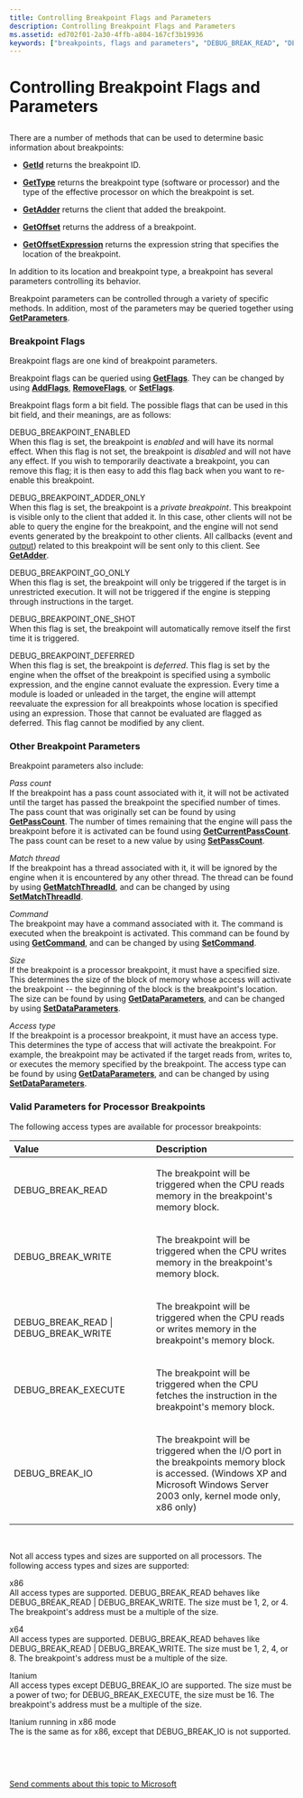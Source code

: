 ```yaml
---
title: Controlling Breakpoint Flags and Parameters
description: Controlling Breakpoint Flags and Parameters
ms.assetid: ed702f01-2a30-4ffb-a804-167cf3b19936
keywords: ["breakpoints, flags and parameters", "DEBUG_BREAK_READ", "DEBUG_BREAK_WRITE", "DEBUG_BREAK_EXECUTE", "DEBUG_BREAK_IO"]
---
```


# Controlling Breakpoint Flags and Parameters


## <span id="controlling_breakpoint_flags_and_parameters"></span><span id="CONTROLLING_BREAKPOINT_FLAGS_AND_PARAMETERS"></span>


There are a number of methods that can be used to determine basic information about breakpoints:

-   [**GetId**](https://msdn.microsoft.com/library/windows/hardware/ff546827) returns the breakpoint ID.

-   [**GetType**](https://msdn.microsoft.com/library/windows/hardware/ff549370) returns the breakpoint type (software or processor) and the type of the effective processor on which the breakpoint is set.

-   [**GetAdder**](https://msdn.microsoft.com/library/windows/hardware/ff545576) returns the client that added the breakpoint.

-   [**GetOffset**](https://msdn.microsoft.com/library/windows/hardware/ff548008) returns the address of a breakpoint.

-   [**GetOffsetExpression**](https://msdn.microsoft.com/library/windows/hardware/ff548048) returns the expression string that specifies the location of the breakpoint.

In addition to its location and breakpoint type, a breakpoint has several parameters controlling its behavior.

Breakpoint parameters can be controlled through a variety of specific methods. In addition, most of the parameters may be queried together using [**GetParameters**](https://msdn.microsoft.com/library/windows/hardware/ff548095).

### <span id="breakpoint_flags"></span><span id="BREAKPOINT_FLAGS"></span>Breakpoint Flags

Breakpoint flags are one kind of breakpoint parameters.

Breakpoint flags can be queried using [**GetFlags**](https://msdn.microsoft.com/library/windows/hardware/ff546791). They can be changed by using [**AddFlags**](https://msdn.microsoft.com/library/windows/hardware/ff537903), [**RemoveFlags**](https://msdn.microsoft.com/library/windows/hardware/ff554504), or [**SetFlags**](https://msdn.microsoft.com/library/windows/hardware/ff556703).

Breakpoint flags form a bit field. The possible flags that can be used in this bit field, and their meanings, are as follows:

<span id="DEBUG_BREAKPOINT_ENABLED"></span><span id="debug_breakpoint_enabled"></span>DEBUG\_BREAKPOINT\_ENABLED  
When this flag is set, the breakpoint is *enabled* and will have its normal effect. When this flag is not set, the breakpoint is *disabled* and will not have any effect. If you wish to temporarily deactivate a breakpoint, you can remove this flag; it is then easy to add this flag back when you want to re-enable this breakpoint.

<span id="DEBUG_BREAKPOINT_ADDER_ONLY"></span><span id="debug_breakpoint_adder_only"></span>DEBUG\_BREAKPOINT\_ADDER\_ONLY  
When this flag is set, the breakpoint is a *private breakpoint*. This breakpoint is visible only to the client that added it. In this case, other clients will not be able to query the engine for the breakpoint, and the engine will not send events generated by the breakpoint to other clients. All callbacks (event and [output](using-input-and-output.md#output)) related to this breakpoint will be sent only to this client. See [**GetAdder**](https://msdn.microsoft.com/library/windows/hardware/ff545576).

<span id="DEBUG_BREAKPOINT_GO_ONLY"></span><span id="debug_breakpoint_go_only"></span>DEBUG\_BREAKPOINT\_GO\_ONLY  
When this flag is set, the breakpoint will only be triggered if the target is in unrestricted execution. It will not be triggered if the engine is stepping through instructions in the target.

<span id="DEBUG_BREAKPOINT_ONE_SHOT"></span><span id="debug_breakpoint_one_shot"></span>DEBUG\_BREAKPOINT\_ONE\_SHOT  
When this flag is set, the breakpoint will automatically remove itself the first time it is triggered.

<span id="DEBUG_BREAKPOINT_DEFERRED"></span><span id="debug_breakpoint_deferred"></span>DEBUG\_BREAKPOINT\_DEFERRED  
When this flag is set, the breakpoint is *deferred*. This flag is set by the engine when the offset of the breakpoint is specified using a symbolic expression, and the engine cannot evaluate the expression. Every time a module is loaded or unleaded in the target, the engine will attempt reevaluate the expression for all breakpoints whose location is specified using an expression. Those that cannot be evaluated are flagged as deferred. This flag cannot be modified by any client.

### <span id="other_breakpoint_parameters"></span><span id="OTHER_BREAKPOINT_PARAMETERS"></span>Other Breakpoint Parameters

Breakpoint parameters also include:

<span id="Pass_count"></span><span id="pass_count"></span><span id="PASS_COUNT"></span>*Pass count*  
If the breakpoint has a pass count associated with it, it will not be activated until the target has passed the breakpoint the specified number of times. The pass count that was originally set can be found by using [**GetPassCount**](https://msdn.microsoft.com/library/windows/hardware/ff548104). The number of times remaining that the engine will pass the breakpoint before it is activated can be found using [**GetCurrentPassCount**](https://msdn.microsoft.com/library/windows/hardware/ff545769). The pass count can be reset to a new value by using [**SetPassCount**](https://msdn.microsoft.com/library/windows/hardware/ff556759).

<span id="Match_thread"></span><span id="match_thread"></span><span id="MATCH_THREAD"></span>*Match thread*  
If the breakpoint has a thread associated with it, it will be ignored by the engine when it is encountered by any other thread. The thread can be found by using [**GetMatchThreadId**](https://msdn.microsoft.com/library/windows/hardware/ff547074), and can be changed by using [**SetMatchThreadId**](https://msdn.microsoft.com/library/windows/hardware/ff556735).

<span id="Command"></span><span id="command"></span><span id="COMMAND"></span>*Command*  
The breakpoint may have a command associated with it. The command is executed when the breakpoint is activated. This command can be found by using [**GetCommand**](https://msdn.microsoft.com/library/windows/hardware/ff545677), and can be changed by using [**SetCommand**](https://msdn.microsoft.com/library/windows/hardware/ff556632).

<span id="Size"></span><span id="size"></span><span id="SIZE"></span>*Size*  
If the breakpoint is a processor breakpoint, it must have a specified size. This determines the size of the block of memory whose access will activate the breakpoint -- the beginning of the block is the breakpoint's location. The size can be found by using [**GetDataParameters**](https://msdn.microsoft.com/library/windows/hardware/ff546557), and can be changed by using [**SetDataParameters**](https://msdn.microsoft.com/library/windows/hardware/ff556655).

<span id="Access_type"></span><span id="access_type"></span><span id="ACCESS_TYPE"></span>*Access type*  
If the breakpoint is a processor breakpoint, it must have an access type. This determines the type of access that will activate the breakpoint. For example, the breakpoint may be activated if the target reads from, writes to, or executes the memory specified by the breakpoint. The access type can be found by using [**GetDataParameters**](https://msdn.microsoft.com/library/windows/hardware/ff546557), and can be changed by using [**SetDataParameters**](https://msdn.microsoft.com/library/windows/hardware/ff556655).

### <span id="valid_parameters_for_processor_breakpoints"></span><span id="VALID_PARAMETERS_FOR_PROCESSOR_BREAKPOINTS"></span>Valid Parameters for Processor Breakpoints

The following access types are available for processor breakpoints:

<table>
<colgroup>
<col width="50%" />
<col width="50%" />
</colgroup>
<thead>
<tr class="header">
<th align="left">Value</th>
<th align="left">Description</th>
</tr>
</thead>
<tbody>
<tr class="odd">
<td align="left"><p>DEBUG_BREAK_READ</p></td>
<td align="left"><p>The breakpoint will be triggered when the CPU reads memory in the breakpoint's memory block.</p></td>
</tr>
<tr class="even">
<td align="left"><p>DEBUG_BREAK_WRITE</p></td>
<td align="left"><p>The breakpoint will be triggered when the CPU writes memory in the breakpoint's memory block.</p></td>
</tr>
<tr class="odd">
<td align="left"><p></p>
DEBUG_BREAK_READ
| DEBUG_BREAK_WRITE</td>
<td align="left"><p>The breakpoint will be triggered when the CPU reads or writes memory in the breakpoint's memory block.</p></td>
</tr>
<tr class="even">
<td align="left"><p>DEBUG_BREAK_EXECUTE</p></td>
<td align="left"><p>The breakpoint will be triggered when the CPU fetches the instruction in the breakpoint's memory block.</p></td>
</tr>
<tr class="odd">
<td align="left"><p>DEBUG_BREAK_IO</p></td>
<td align="left"><p>The breakpoint will be triggered when the I/O port in the breakpoints memory block is accessed. (Windows XP and Microsoft Windows Server 2003 only, kernel mode only, x86 only)</p></td>
</tr>
</tbody>
</table>

 

Not all access types and sizes are supported on all processors. The following access types and sizes are supported:

<span id="x86"></span><span id="X86"></span>x86  
All access types are supported. DEBUG\_BREAK\_READ behaves like DEBUG\_BREAK\_READ | DEBUG\_BREAK\_WRITE. The size must be 1, 2, or 4. The breakpoint's address must be a multiple of the size.

<span id="x64"></span><span id="X64"></span>x64  
All access types are supported. DEBUG\_BREAK\_READ behaves like DEBUG\_BREAK\_READ | DEBUG\_BREAK\_WRITE. The size must be 1, 2, 4, or 8. The breakpoint's address must be a multiple of the size.

<span id="Itanium"></span><span id="itanium"></span><span id="ITANIUM"></span>Itanium  
All access types except DEBUG\_BREAK\_IO are supported. The size must be a power of two; for DEBUG\_BREAK\_EXECUTE, the size must be 16. The breakpoint's address must be a multiple of the size.

<span id="Itanium_running_in_x86_mode"></span><span id="itanium_running_in_x86_mode"></span><span id="ITANIUM_RUNNING_IN_X86_MODE"></span>Itanium running in x86 mode  
The is the same as for x86, except that DEBUG\_BREAK\_IO is not supported.

 

 

[Send comments about this topic to Microsoft](mailto:wsddocfb@microsoft.com?subject=Documentation%20feedback%20[debugger\debugger]:%20Controlling%20Breakpoint%20Flags%20and%20Parameters%20%20RELEASE:%20%284/24/2017%29&body=%0A%0APRIVACY%20STATEMENT%0A%0AWe%20use%20your%20feedback%20to%20improve%20the%20documentation.%20We%20don't%20use%20your%20email%20address%20for%20any%20other%20purpose,%20and%20we'll%20remove%20your%20email%20address%20from%20our%20system%20after%20the%20issue%20that%20you're%20reporting%20is%20fixed.%20While%20we're%20working%20to%20fix%20this%20issue,%20we%20might%20send%20you%20an%20email%20message%20to%20ask%20for%20more%20info.%20Later,%20we%20might%20also%20send%20you%20an%20email%20message%20to%20let%20you%20know%20that%20we've%20addressed%20your%20feedback.%0A%0AFor%20more%20info%20about%20Microsoft's%20privacy%20policy,%20see%20http://privacy.microsoft.com/default.aspx. "Send comments about this topic to Microsoft")





